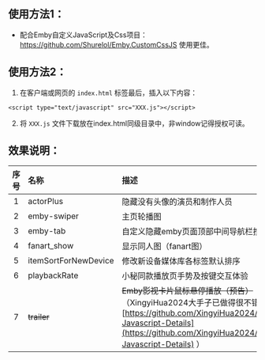 ## 使用方法1： 
- 配合Emby自定义JavaScript及Css项目：https://github.com/Shurelol/Emby.CustomCssJS 使用更佳。

## 使用方法2： 
1. 在客户端或网页的 `index.html` <body></body> 标签最后，插入以下内容：
```
<script type="text/javascript" src="XXX.js"></script> 
```
2. 将 `XXX.js` 文件下载放在index.html同级目录中，非window记得授权可读。

## 效果说明：
| 序号 | 名称 | 描述 |  
| :---: | :--- | :--- |  
| 1 | actorPlus | 隐藏没有头像的演员和制作人员 |  
| 2 | emby-swiper | 主页轮播图 |  
| 3 | emby-tab | 自定义隐藏emby页面顶部中间导航栏按钮 |
| 4 | fanart_show | 显示同人图（fanart图） |
| 5 | itemSortForNewDevice | 修改新设备媒体库各标签默认排序 |  
| 6 | playbackRate | 小秘同款播放页手势及按键交互体验 |
| 7 | ~~trailer~~ | ~~Emby影视卡片鼠标悬停播放（预告）~~（XingyiHua2024大手子已做得很不错：[https://github.com/XingyiHua2024/Emby-Javascript-Details](https://github.com/XingyiHua2024/Emby-Javascript-Details) ） |
